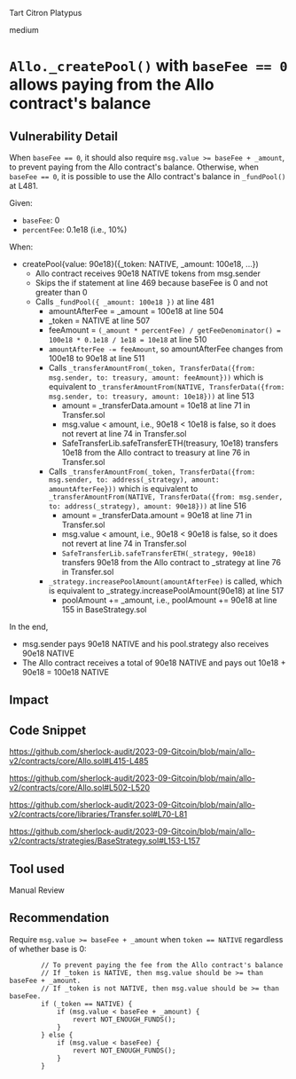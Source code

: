 Tart Citron Platypus

medium

# `Allo._createPool()` with `baseFee == 0` allows paying from the Allo contract's balance

## Vulnerability Detail

When `baseFee == 0`, it should also require `msg.value >= baseFee + _amount`, to prevent paying from the Allo contract's balance. Otherwise, when `baseFee == 0`, it is possible to use the Allo contract's balance in `_fundPool()` at L481.

Given:
- `baseFee`: 0
- `percentFee`: 0.1e18 (i.e., 10%)

When:
- createPool{value: 90e18}({_token: NATIVE, _amount: 100e18, ...})
    - Allo contract receives 90e18 NATIVE tokens from msg.sender
    - Skips the if statement at line 469 because baseFee is 0 and not greater than 0
    - Calls `_fundPool({ _amount: 100e18 })` at line 481
        - amountAfterFee = _amount = 100e18 at line 504
        - _token = NATIVE at line 507
        - feeAmount = `(_amount * percentFee) / getFeeDenominator() = 100e18 * 0.1e18 / 1e18 = 10e18` at line 510
        - `amountAfterFee -= feeAmount`, so amountAfterFee changes from 100e18 to 90e18 at line 511
        - Calls `_transferAmountFrom(_token, TransferData({from: msg.sender, to: treasury, amount: feeAmount}))` which is equivalent to `_transferAmountFrom(NATIVE, TransferData({from: msg.sender, to: treasury, amount: 10e18}))` at line 513
            - amount = _transferData.amount = 10e18 at line 71 in Transfer.sol
            - msg.value < amount, i.e., 90e18 < 10e18 is false, so it does not revert at line 74 in Transfer.sol
            - SafeTransferLib.safeTransferETH(treasury, 10e18) transfers 10e18 from the Allo contract to treasury at line 76 in Transfer.sol
        - Calls `_transferAmountFrom(_token, TransferData({from: msg.sender, to: address(_strategy), amount: amountAfterFee}))` which is equivalent to `_transferAmountFrom(NATIVE, TransferData({from: msg.sender, to: address(_strategy), amount: 90e18}))` at line 516
            - amount = _transferData.amount = 90e18 at line 71 in Transfer.sol
            - msg.value < amount, i.e., 90e18 < 90e18 is false, so it does not revert at line 74 in Transfer.sol
            - `SafeTransferLib.safeTransferETH(_strategy, 90e18)` transfers 90e18 from the Allo contract to _strategy at line 76 in Transfer.sol
        - `_strategy.increasePoolAmount(amountAfterFee)` is called, which is equivalent to _strategy.increasePoolAmount(90e18) at line 517
            - poolAmount += _amount, i.e., poolAmount += 90e18 at line 155 in BaseStrategy.sol

In the end,
- msg.sender pays 90e18 NATIVE and his pool.strategy also receives 90e18 NATIVE
- The Allo contract receives a total of 90e18 NATIVE and pays out 10e18 + 90e18 = 100e18 NATIVE

## Impact

## Code Snippet

https://github.com/sherlock-audit/2023-09-Gitcoin/blob/main/allo-v2/contracts/core/Allo.sol#L415-L485

https://github.com/sherlock-audit/2023-09-Gitcoin/blob/main/allo-v2/contracts/core/Allo.sol#L502-L520

https://github.com/sherlock-audit/2023-09-Gitcoin/blob/main/allo-v2/contracts/core/libraries/Transfer.sol#L70-L81

https://github.com/sherlock-audit/2023-09-Gitcoin/blob/main/allo-v2/contracts/strategies/BaseStrategy.sol#L153-L157

## Tool used

Manual Review

## Recommendation

Require `msg.value >= baseFee + _amount` when `token == NATIVE` regardless of whether base is 0:

```solidity
        // To prevent paying the fee from the Allo contract's balance
        // If _token is NATIVE, then msg.value should be >= than baseFee + _amount.
        // If _token is not NATIVE, then msg.value should be >= than baseFee.
        if (_token == NATIVE) {
            if (msg.value < baseFee + _amount) {
                revert NOT_ENOUGH_FUNDS();
            }
        } else {
            if (msg.value < baseFee) {
                revert NOT_ENOUGH_FUNDS();
            }
        }
```